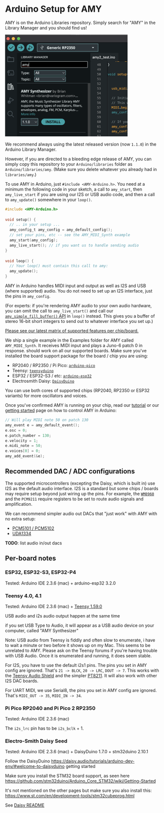 # Arduino Setup for AMY

AMY is on the Arduino Libraries repository. Simply search for "AMY" in the Library Manager and you should find us!

<img src="https://github.com/shorepine/amy/raw/main/docs/arduino1.png" width="400"/>

We recommend always using the latest released version (now `1.1.0`) in the Arduino Library Manager. 

However, if you are directed to a bleeding edge release of AMY, you can simply copy this repository to your `Arduino/libraries` folder as `Arduino/libraries/amy`. (Make sure you delete whatever you already had in `libraries/amy`.)

To use AMY in Arduino, just `#include <AMY-Arduino.h>`. You need at a minimum the following code in your sketch, a call to `amy_start`, then `amy_live_start` if you are using our I2S or USB audio code, and then a call to `amy_update()` somewhere in your `loop()`. 

```c
#include <AMY-Arduino.h>

void setup() {
  // .. in your setup ...
  amy_config_t amy_config = amy_default_config();
  // set your pins, etc -- see the AMY_MIDI_Synth example
  amy_start(amy_config);
  amy_live_start(); // if you want us to handle sending audio
}

void loop() {
  // Your loop() must contain this call to amy:
  amy_update(); 
}
```

AMY in Arduino handles MIDI input and output as well as I2S and USB (where supported) audio. You do not need to set up an I2S interface, just the pins in `amy_config`.

(For experts: if you're rendering AMY audio to your own audio hardware, you can omit the call to `amy_live_start()` and call our [`amy_simple_fill_buffer()` API](api.md) in `loop()` instead. This gives you a buffer of stereo 16-bit short integers to send out to whatever interface you set up.)

[Please see our latest matrix of supported features per chip/board.](https://github.com/shorepine/amy/issues/354)

We ship a single example in the Examples folder for AMY called `AMY_MIDI_Synth`. It receives MIDI input and plays a Juno-6 patch 0 in response. should work on all our supported boards. Make sure you've installed the board support package for the board / chip you are using:

 * RP2040 / RP2350 / Pi Pico: [`arduino-pico`](https://arduino-pico.readthedocs.io/en/latest/install.html#installing-via-arduino-boards-manager)
 * Teensy: [`teensyduino`](https://www.pjrc.com/teensy/td_download.html)
 * ESP32 / ESP32-S3 / etc: [`arduino-esp32`](https://espressif-docs.readthedocs-hosted.com/projects/arduino-esp32/en/latest/installing.html)
 * Electrosmith Daisy: [`DaisyDuino`](https://daisy.audio/tutorials/arduino-dev-env/)

You can use both cores of supported chips (RP2040, RP2350 or ESP32 variants) for more oscillators and voices.

Once you've confirmed AMY is running on your chip, read our [tutorial](tutorial.html) or our [getting started](../README.md) page on how to control AMY in Arduino:

```c
// Will play MIDI note 50 on patch 130
amy_event e = amy_default_event();
e.osc = 0;
e.patch_number = 130;
e.velocity = 1;
e.midi_note = 50;
e.voices[0] = 0;
amy_add_event(&e);
```

## Recommended DAC / ADC configurations

The supported microcontrollers (excepting the Daisy, which is built in) use I2S as the default audio interface. I2S is a standard but some chips / boards may require setup beyond just wiring up the pins. For example, the [`WM8960`](https://www.waveshare.com/wiki/WM8960_Audio_HAT) and the `PCM9211` require registers to be set to route audio signals and amplification. 

We can recommend simpler audio out DACs that "just work" with AMY with no extra setup:

 * [PCM5101 / PCM5102](https://www.amazon.com/dp/B0DCGF2TN1?th=1)
 * [UDA1334](https://www.adafruit.com/product/3678)

 **TODO**: list audio in/out dacs

## Per-board notes

### ESP32, ESP32-S3, ESP32-P4

Tested: Arduino IDE 2.3.6 (mac) + arduino-esp32 3.2.0


### Teensy 4.0, 4.1

Tested: Arduino IDE 2.3.6 (mac) + [Teensy 1.59.0](https://www.pjrc.com/teensy/teensyduino.html)

USB audio and i2s audio output happen at the same time

if you set USB Type to Audio, it will appear as a USB audio device on your computer, called "AMY Synthesizer"

Note: USB audio from Teensy is fiddly and often slow to enumerate, i have to wait a minute or two before it shows up on my Mac. This seems to be unrelated to AMY. Please ask on the Teensy forums if you're having trouble with USB Audio. Once it is enumerated and running, it does seem stable.

For I2S, you have to use the default i2s1 pins. The pins you set in AMY config are ignored. That's `21 -> BLCK`, `20 -> LRC`, `DOUT -> 7`. This works with the [Teensy Audio Shield](https://www.pjrc.com/store/teensy3_audio.html) and the simpler [PT8211](https://www.pjrc.com/store/pt8211_kit.html). It will also work with other I2S DAC boards. 

For UART MIDI, we use Serial8, the pins you set in AMY config are ignored. That's `MIDI_OUT -> 35`, `MIDI_IN -> 34`.



### Pi Pico RP2040 and Pi Pico 2 RP2350

Tested: Arduino IDE 2.3.6 (mac)

The `i2s_lrc` pin has to be `i2s_bclk` + 1.


### Electro-Smith Daisy Seed

Tested: Arduino IDE 2.3.6 (mac) + DaisyDuino 1.7.0 + stm32duino 2.10.1

Follow the DaisyDuino https://daisy.audio/tutorials/arduino-dev-env/#welcome-to-daisyduino getting started

Make sure you install the STM32 board support, as seen here https://github.com/stm32duino/Arduino_Core_STM32/wiki/Getting-Started

It's not mentioned on the other pages but make sure you also install this: https://www.st.com/en/development-tools/stm32cubeprog.html




See [Daisy README](../daisy/README.md)

